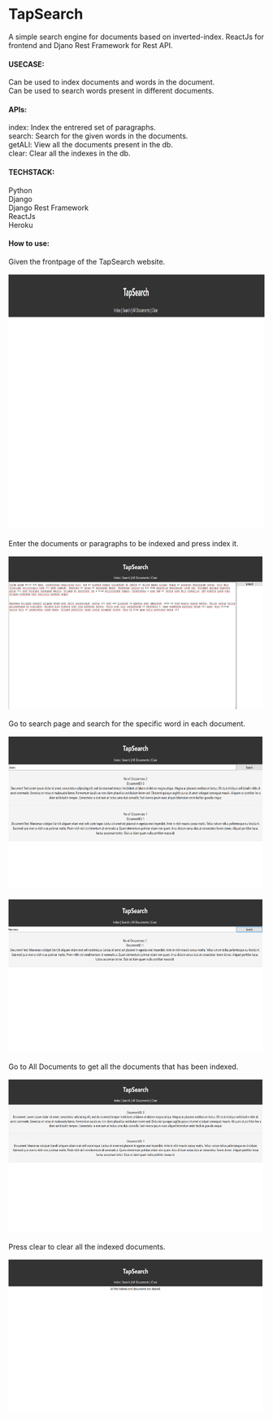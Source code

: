 # TapSearch
A simple search engine for documents based on inverted-index. ReactJs for frontend and Djano Rest Framework for Rest API.

#### USECASE:<br />
Can be used to index documents and words in the document.<br />
Can be used to search words present in different documents.

#### APIs:<br/>
index: Index the entrered set of paragraphs.<br/>
search: Search for the given words in the documents.<br/>
getALl: View all the documents present in the db.<br/>
clear: Clear all the indexes in the db.<br/>

#### TECHSTACK: <br />
Python <br />
Django<br />
Django Rest Framework<br />
ReactJs<br />
Heroku

#### How to use:<br />
Given the frontpage of the TapSearch website.<br/><br/>
<img src="tapsearch1.PNG" alt="drawing" width="900" height="500" /><br/><br/>
Enter the documents or paragraphs to be indexed and press index it.<br/><br/>
<img src="tapsearch2.PNG" alt="drawing" width="500" height="300" /><br/><br/>
Go to search page and search for the specific word in each document.<br><br/>
<img src="tapsearch3.PNG" alt="drawing" width="500" height="300" /><br/><br/>
<img src="tapsearch4.PNG" alt="drawing" width="500" height="300" /><br/><br/>
Go to All Documents to get all the documents that has been indexed.<br /><br/>
<img src="tapsearch5.PNG" alt="drawing" width="500" height="300" /><br/><br/>
Press clear to clear all the indexed documents.<br/><br/>
<img src="tapsearch6.PNG" alt="drawing" width="500" height="300" /><br/><br/>

